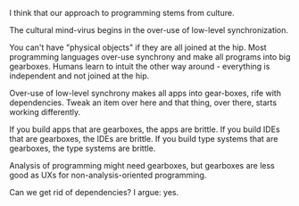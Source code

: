 
I think that our approach to programming stems from culture.

The cultural mind-virus begins in the over-use of low-level synchronization.

You can't have "physical objects" if they are all joined at the hip.  Most programming languages over-use synchrony and make all programs into big gearboxes.  Humans learn to intuit the other way around - everything is independent and not joined at the hip.

Over-use of low-level synchrony makes all apps into gear-boxes, rife with dependencies.  Tweak an item over here and that thing, over there, starts working differently.

If you build apps that are gearboxes, the apps are brittle.  If you build IDEs that are gearboxes, the IDEs are brittle.  If you build type systems that are gearboxes, the type systems are brittle.

Analysis of programming might need gearboxes, but gearboxes are less good as UXs for non-analysis-oriented programming.

Can we get rid of dependencies?  I argue: yes.

